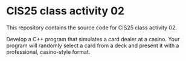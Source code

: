 # CIS25 class activity 02

This repository contains the source code for CIS25 class activity 02.

Develop a C++ program that simulates a card dealer at a casino.
Your program will randomly select a card from a deck and present it with a professional, casino-style format.
